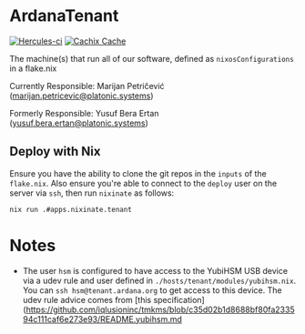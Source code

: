 # ArdanaTenant
[![Hercules-ci][Herc badge]][Herc link]
[![Cachix Cache][Cachix badge]][Cachix link]

[Herc badge]: https://img.shields.io/badge/ci--by--hercules-green.svg
[Herc link]: https://hercules-ci.com/github/ArdanaLabs/ArdanaTenant
[Cachix badge]: https://img.shields.io/badge/cachix-private_ArdanaLabs-blue.svg
[Cachix link]: https://private-ardanalabs.cachix.org

The machine(s) that run all of our software, defined as `nixosConfigurations` in a flake.nix

Currently Responsible: Marijan Petričević (marijan.petricevic@platonic.systems)

Formerly Responsible: Yusuf Bera Ertan (yusuf.bera.ertan@platonic.systems)

## Deploy with Nix

Ensure you have the ability to clone the git repos in the `inputs` of the
`flake.nix`. Also ensure you're able to connect to the `deploy` user on the
server via `ssh`, then run `nixinate` as follows:

```
nix run .#apps.nixinate.tenant
```

# Notes

- The user `hsm` is configured to have access to the YubiHSM USB device via a
  udev rule and user defined in `./hosts/tenant/modules/yubihsm.nix`. You can
  `ssh hsm@tenant.ardana.org` to get access to this device. The udev rule advice
  comes from [this specification](https://github.com/iqlusioninc/tmkms/blob/c35d02b1d8688bf80fa233594c111caf6e273e93/README.yubihsm.md

